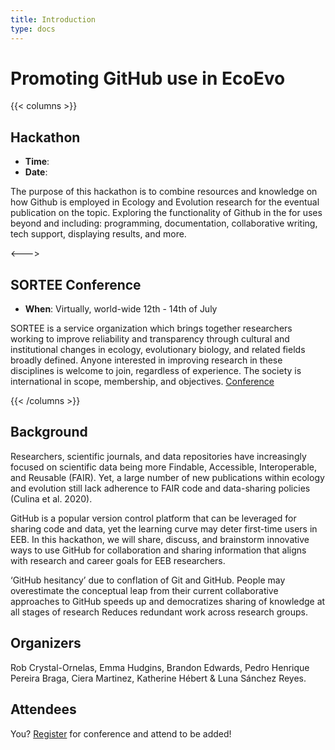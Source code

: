 ```yaml
---
title: Introduction
type: docs
---
```


# Promoting GitHub use in EcoEvo

{{< columns >}}
## Hackathon 

-  **Time**:
-  **Date**:

The purpose of this hackathon is to combine resources and knowledge on how Github is employed in Ecology and Evolution research for the eventual publication on the topic. Exploring the functionality of Github in the for uses beyond and including: programming, documentation, collaborative writing, tech support, displaying results, and more. 

<--->

## SORTEE Conference

- **When**: Virtually, world-wide 12th - 14th of July 

SORTEE is a service organization which brings together researchers working to improve reliability and transparency through cultural and institutional changes in ecology, evolutionary biology, and related fields broadly defined. Anyone interested in improving research in these disciplines is welcome to join, regardless of experience. The society is international in scope, membership, and objectives. [Conference](https://www.sortee.org/events/)

{{< /columns >}}


## Background 

Researchers, scientific journals, and data repositories have increasingly focused on scientific data being more Findable, Accessible, Interoperable, and Reusable (FAIR). Yet, a large number of new publications within ecology and evolution still lack adherence to FAIR code and data-sharing policies (Culina et al. 2020).

GitHub is a popular version control platform that can be leveraged for sharing code and data, yet the learning curve may deter first-time users in EEB. In this hackathon, we will share, discuss, and brainstorm innovative ways to use GitHub for collaboration and sharing information that aligns with research and career goals for EEB researchers.

‘GitHub hesitancy’ due to conflation of Git and GitHub. People may overestimate the conceptual leap from their current collaborative approaches to GitHub speeds up and democratizes sharing of knowledge at all stages of research Reduces redundant work across research groups.

## Organizers

Rob Crystal-Ornelas, Emma Hudgins, Brandon Edwards, Pedro Henrique Pereira Braga, Ciera Martinez, Katherine Hébert & Luna Sánchez Reyes.

## Attendees

You?  [Register](https://www.eventbrite.co.uk/e/sortee-conference-2021-registration-154693776249) for conference and attend to be added!